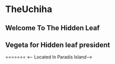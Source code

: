 # TheUchiha

## Welcome To The Hidden Leaf



## Vegeta for Hidden leaf president
=======
<-- Located In Paradis Island-->

